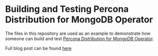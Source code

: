 # Building and Testing Percona Distribution for MongoDB Operator

The files in this repository are used as an example to demonstrate how someone 
can build and test [Percona Distribution for MongoDB Operator](https://www.percona.com/doc/kubernetes-operator-for-psmongodb/index.html).

Full blog post can be found [here](https://www.percona.com/blog/building-and-testing-percona-distribution-for-mongodb-operator/)
